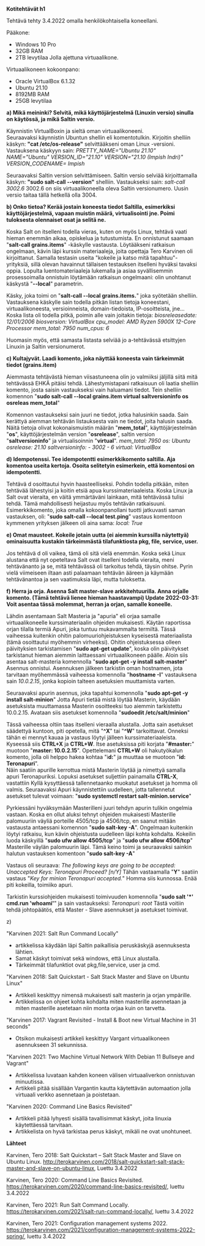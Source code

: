 **Kotitehtävät h1**

Tehtävä tehty 3.4.2022 omalla henkilökohtaisella koneellani. 

Pääkone:
- Windows 10 Pro
- 32GB RAM
- 2TB levytilaa
Jolla ajettuna virtuaalikone.

Virtuaalikoneen kokoonpano:
- Oracle VirtualBox 6.1.32
- Ubuntu 21.10 
- 8192MB RAM
- 25GB levytilaa

**a) Mikä meininki? Selvitä, mikä käyttöjärjestelmä (Linuxin versio) sinulla on käytössä, ja mikä Saltin versio.**

Käynnistin VirtualBoxin ja sieltä oman virtuaalikoneeni.  
Seuraavaksi käynnistin Ubuntun shellin eli komentotulkin. 
Kirjoitin shelliin käskyn: **"cat /etc/os-release"** selvittääkseni oman Linux -versioni. 
Vastauksena käskyyn sain:
_PRETTY_NAME="Ubuntu 21.10"
NAME="Ubuntu"
VERSION_ID="21.10"
VERSION="21.10 (Impish Indri)"
VERSION_CODENAME= Impish_

Seuraavaksi Saltin version selvittämiseen. 
Saltin versio selviää kirjoittamalla käskyn: **"sudo salt-call --version"** shelliin. 
Vastaukseksi sain: _salt-call 3002.6_
3002.6 on siis virtuaalikoneella oleva Saltin versionumero. Uusin versio taitaa tällä hetkellä olla 3004. 

**b) Onko tietoa? Kerää jostain koneesta tiedot Saltilla, esimerkiksi käyttöjärjestelmä, vapaan muistin määrä, virtualisointi jne. Poimi tuloksesta olennaiset osat ja selitä ne.**

Koska Salt on itselleni todella vieras, kuten on myös Linux, tehtävä vaati hieman enemmän aikaa, opiskelua ja tutustumista. En onnistunut saamaan "**salt-call grains.items**" -käskylle vastausta. Löytääkseni ratkaisun ongelmaan, kävin läpi kurssin materiaaleja, joita opettaja Tero Karvinen oli kirjoittanut. Samalla testasin useita "kokeile ja katso mitä tapahtuu"- yrityksiä, sillä olevan havainnut tällaisen testauksen itselleni hyväksi tavaksi oppia. Lopulta luentomateriaaleja lukemalla ja asiaa syvällisemmin prosessoimalla onnistuin löytämään ratkaisun ongelmaani: olin unohtanut käskystä "**--local**" parametrin.

Käsky, joka toimi on "**salt-call --local grains.items.**"  joka syötetään shelliin.
Vastauksena käskylle sain todella pitkän listan tietoja koneestani, virtuaalikoneesta, versioinneista, domain-tiedoista, IP-osoitteista, jne... 
Koska lista oli todella pitkä, poimin alle vain joitakin tietoja: 
_biosreleasedate: 12/01/2006
biosversion: VirtualBox
cpu_model: AMD Ryzen 5900X 12-Core Processor
mem_total: 7950
num_cpus: 6_

Huomasin myös, että samasta listasta selviää jo a-tehtävässä etsittyjen Linuxin ja Saltin versionumerot. 


**c) Kultajyvät. Laadi komento, joka näyttää koneesta vain tärkeimmät tiedot (grains.item)**

Aiemmasta tehtävästä hieman viisastuneena olin jo valmiiksi jäljillä siitä mitä tehtävässä EHKÄ pitäisi tehdä. Lähestymistapani ratkaisuun oli laatia shelliin komento, josta saisin vastaukseksi vain haluamani tiedot. Tein shelliin komennon "**sudo salt-call --local grains.item virtual saltversioninfo os osreleas mem_total**"  

Komennon vastaukseksi sain juuri ne tiedot, jotka halusinkin saada. Sain kerättyä aiemman tehtävän listauksesta vain ne tiedot, joita halusin saada. Näitä tietoja olivat kokonaismuistin määrän "**mem_total**", käyttöjärjestelmän "**os**", käyttöjärjestelmän version "**osrelease**", saltin version "**saltversioninfo**" ja virtualisoinnin "**virtual**". 
_mem_total: 7950
os: Ubuntu
osrelease: 21.10
saltversioninfo: - 3002 - 6
virtual: VirtualBox_

**d) Idempotenssi. Tee idempotentti esimerkkikomento saltilla. Aja komentoa useita kertoja. Osoita selitetyin esimerkein, että komentosi on idempotentti.**

Tehtävä d osoittautui hyvin haasteelliseksi. Pohdin todella pitkään, miten tehtävää lähestyisi ja koitin etsiä apua kurssimateriaaleista. Koska Linux ja Salt ovat vieraita, en väitä ymmärtäväni lainkaan, mitä tehtävässä tulisi tehdä. Tämä mahdollisesti heijastuu myös tehtävän ratkaisuuni. 
Esimerkkikomento, joka omalla kokoonpanollani tuotti jatkuvasti saman vastauksen, oli:
"**sudo salt-call --local test.ping**" 
vastaus komentoon kymmenen yrityksen jälkeen oli aina sama:
_local: True_

**e) Omat mausteet. Kokeile jotain uutta (ei aiemmin kurssilla näytettyä) ominaisuutta kustakin tärkeimmästä tilafunktiosta pkg, file, service, user.** 

Jos tehtävä d oli vaikea, tämä oli sitä vielä enemmän. Koska sekä Linux alustana että nyt opeteltava Salt ovat itselleni todella vieraita, meni  tehtävänanto ja se, mitä tehtävässä oli tarkoitus tehdä, täysin ohitse. Pyrin vielä viimeiseen iltaan asti palaamaan tehtävän ääreen ja käymään tehtävänantoa ja sen vaatimuksia läpi, mutta tuloksetta. 

**f) Herra ja orja. Asenna Salt master-slave arkkitehtuurilla. Anna orjalle komento. (Tämä tehtävä lienee hieman haastavampi) Update 2022-03-31: Voit asentaa tässä molemmat, herran ja orjan, samalle koneelle.**

Lähdin asentamaan Salt Masteria ja "apuria" eli orjaa samalle virtuaalikoneelle kurssimateriaalin ohjeiden mukaisesti. Käytän raportissa orjan tilalla termiä Apuri, joka tuntuu mukavammalta termiltä. Tässä vaiheessa kuitenkin ohitin palomuuriohjeistuksen kyseisestä materiaalista (tämä osoittautui  myöhemmin virheeksi).
Ohitin ohjeistuksessa olleen päivityksien tarkistamisen "**sudo apt-get update**", koska olin päivitykset tarkistanut hieman aiemmin laittaessani virtuaalikoneen päälle. 
Aloin siis asentaa salt-masteria komennolla "**sudo apt-get -y install salt-master**" 
Asennus onnistui. Asennuksen jälkeen tarkistin oman hostnamen, jota tarvitaan myöhemmässä vaiheessa komennolla "**hostname -I**" vastauksena sain _10.0.2.15_, jonka kopioin talteen asetuksien muuttamista varten. 

Seuraavaksi apurin asennus, joka tapahtui komennolla "**sudo apt-get -y install salt-minion**" Jotta Apuri tietää mistä löytää Masterin, käydään asetuksista muuttamassa Masterin osoitteeksi tuo aiemmin tarkistettu 10.0.2.15. Avataan siis asetukset komennolla "**sudoedit /etc/salt/minion**"

Tässä vaiheessa oltiin taas itselleni vieraalla alustalla. Jotta sain asetukset säädettyä kuntoon, piti opetella, mitä "**^X**" tai "**^W**" tarkoittavat. Onneksi tähän ei mennyt kauaa ja vastaus löytyi jälleen kurssimateriaaleista. Kyseessä siis **CTRL+X** ja **CTRL+W**. Itse asetuksissa piti korjata "**#master:**" muotoon "**master: 10.0.2.15**". Opettelemani **CTRL+W** oli hakutyökalun komento, jolla oli helppo hakea kohtaa "i**d:**" ja muuttaa se muotoon "**id: Teronapuri**".  
Näin saatiin apurille kerrottua mistä Masterin löytää ja nimettyä samalla apuri Teronapuriksi. Lopuksi asetukset suljettiin painamalla **CTRL-X**, vastattiin Kyllä kysyttäessä tallennetaanko muokatut asetukset ja homma oli valmis. 
Seuraavaksi Apuri käynnistettiin uudelleen, jotta tallennetut asetukset tulevat voimaan: 
"**sudo systemctl restart salt-minion.service**" 

Pyrkiessäni hyväksymään Masterilleni juuri tehdyn apurin tulikin ongelmia vastaan. Koska en ollut aluksi tehnyt ohjeiden mukaisesti Masterille palomuuriin väyliä porteille 4505/tcp ja 4506/tcp, en saanut mitään vastausta antaessani komennon "**sudo salt-key -A**". Ongelmaan kuitenkin löytyi ratkaisu, kun kävin ohjeistusta uudelleen läpi kohta kohdalta. Kokeilin luoda käskyillä "**sudo ufw allow 4505/tcp**" ja "**sudo ufw allow 4506/tcp**" Masterille väylän palomuurin läpi. Tämä keino toimi ja seuraavaksi sainkin halutun vastauksen komentoon "**sudo salt-key -A**" 

Vastaus oli seuraava: 
_The following keys are going to be accepted: 
Unaccepted Keys:
Teronapuri
Proceed? [n/Y]_
Tähän vastaamalla "**Y**" saatiin vastaus "_Key for minion Teronapuri accepted._"
Homma siis kunnossa. Enää piti kokeilla, toimiiko apuri.

Tarkistin kurssiohjeiden mukaisesti toimivuuden komennolla "**sudo salt '*' cmd.run 'whoami'**" ja sain vastaukseksi:
_Teronapuri:
root_
Tästä voitiin tehdä johtopäätös, että Master - Slave asennukset ja asetukset toimivat. 

z)

"Karvinen 2021: Salt Run Command Locally" 
- artikkelissa käydään läpi Saltin paikallisia peruskäskyjä asennuksesta lähtien. 
- Samat käskyt toimivat sekä windows, että Linux alustalla. 
- Tärkeimmät tilafunktiot ovat pkg,file,service, user ja cmd.

"Karvinen 2018: Salt Quickstart - Salt Stack Master and Slave on Ubuntu Linux" 
- Artikkeli keskittyy nimensä mukaisesti salt masterin ja orjan ympärille.
- Artikkelissa on ohjeet kohta kohdalta miten masterille asennetaan ja miten masterille asetetaan niin monta orjaa kuin on tarvetta. 

"Karvinen 2017: Vagrant Revisited - Install & Boot new Virtual Machine in 31 seconds"
- Otsikon mukaisesti artikkeli keskittyy Vargant virtuaalikoneen asennukseen 31 sekunnissa. 

"Karvinen 2021: Two Machine Virtual Network With Debian 11 Bullseye and Vagrant"
- Artikkelissa luvataan kahden koneen välisen virtuaaliverkon onnistuvan minuutissa. 
- Artikkeli pitää sisällään Vargantin kautta käytettävän automaation jolla virtuaali verkko asennetaan ja poistetaan. 

"Karvinen 2020: Command Line Basics Revisited" 
- Artikkeli pitää lyhyesti sisällä tavallisimmat käskyt, joita linuxia käytettäessä tarvitaan.
- Artikkelista on hyvä tarkistaa perus käskyt, mikäli ne ovat unohtuneet. 



**Lähteet**

Karvinen, Tero 2018: Salt Quickstart – Salt Stack Master and Slave on Ubuntu Linux. http://terokarvinen.com/2018/salt-quickstart-salt-stack-master-and-slave-on-ubuntu-linux, Luettu 3.4.2022

Karvinen, Tero 2020: Command Line Basics Revisited. https://terokarvinen.com/2020/command-line-basics-revisited/, luettu 3.4.2022

Karvinen, Tero 2021: Run Salt Command Locally. https://terokarvinen.com/2021/salt-run-command-locally/, luettu 3.4.2022

Karvinen, Tero 2021: Configuration management systems 2022. https://terokarvinen.com/2021/configuration-management-systems-2022-spring/, luettu 3.4.2022
